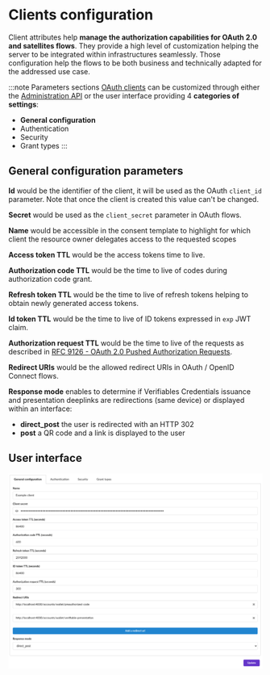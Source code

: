 # Clients configuration

Client attributes help __manage the authorization capabilities for OAuth 2.0 and satellites flows__. They provide a high level of customization helping the server to be integrated within infrastructures seamlessly. Those configuration help the flows to be both business and technically adapted for the addressed use case.

:::note Parameters sections
[OAuth clients](/docs/provider-configuration/configure-clients) can be customized through either the [Administration API](/api/list-clients) or the user interface providing 4 __categories of settings__:

- __General configuration__
- Authentication
- Security
- Grant types
:::

## General configuration parameters

<div class="parameters">

 __Id__ would be the identifier of the client, it will be used as the OAuth `client_id` parameter. Note that once the client is created this value can't be changed.

 __Secret__ would be used as the `client_secret` parameter in OAuth flows.

 __Name__ would be accessible in the consent template to highlight for which client the resource owner delegates access to the requested scopes

 __Access token TTL__ would be the access tokens time to live.

 __Authorization code TTL__ would be the time to live of codes during authorization code grant.

 __Refresh token TTL__ would be the time to live of refresh tokens helping to obtain newly generated access tokens.

 __Id token TTL__ would be the time to live of ID tokens expressed in `exp` JWT claim.

 __Authorization request TTL__ would be the time to live of the requests as described in [RFC 9126 - OAuth 2.0 Pushed Authorization Requests](https://datatracker.ietf.org/doc/html/rfc9126).

 __Redirect URIs__ would be the allowed redirect URIs in OAuth / OpenID Connect flows.

 __Response mode__ enables to determine if Verifiables Credentials issuance and presentation deeplinks are redirections (same device) or displayed within an interface:
- __direct_post__ the user is redirected with an HTTP 302
- __post__ a QR code and a link is displayed to the user

</div>

## User interface
![client form](/assets/images/oauth-clients-general-configuration.png)

